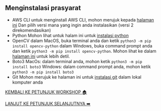 ## Menginstalasi prasyarat

- AWS CLI
    untuk menginstall AWS CLI, mohon merujuk kepada [halaman ini](https://docs.aws.amazon.com/cli/latest/userguide/cli-chap-install.html) Dan pilih versi mana yang ingin anda instalasikan (versi 2 direkomendasikan)
- Python
    Mohon lihat untuk halam ini untuk [instalasi python](https://www.python.org/downloads/)
- OpenCV
    dalam MacOS, buka terminal anda dan ketik `python3 -m pip install opencv-python`
    dalam Windows, buka command prompt anda dan ketik `python3 -m pip install opencv-python`. Mohon lihat ke dalam [halaman ini](https://docs.opencv.org/master/d5/de5/tutorial_py_setup_in_windows.html) untuk lebih detil.
- Boto3
    MacOs: dalam terminal anda, mohon ketik `python3 -m pip install boto3`
    Windows: dalam command prompt anda, mohon ketik `python3 -m pip install boto3`
- Git
    Mohon merujuk ke halaman ini untuk [instalasi git](https://git-scm.com/book/en/v2/Getting-Started-Installing-Git) dalam lokal komputer anda

[KEMBALI KE PETUNJUK WORKSHOP :house:](../../IndonesiaGuide.md)

[LANJUT KE PETUNJUK SELANJUTNYA :arrow_right:](CloudFormationStack.md)